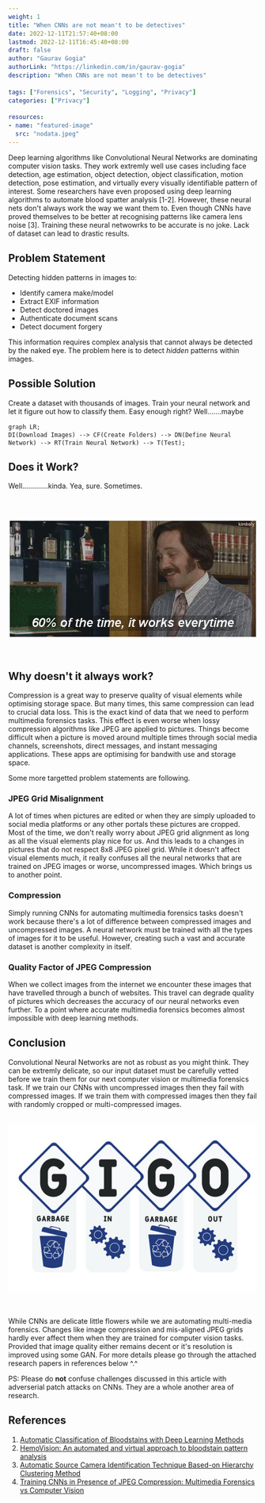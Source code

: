 ```yaml
---
weight: 1
title: "When CNNs are not mean't to be detectives"
date: 2022-12-11T21:57:40+08:00
lastmod: 2022-12-11T16:45:40+08:00
draft: false
author: "Gaurav Gogia"
authorLink: "https://linkedin.com/in/gaurav-gogia"
description: "When CNNs are not mean't to be detectives"

tags: ["Forensics", "Security", "Logging", "Privacy"]
categories: ["Privacy"]

resources:
- name: "featured-image"
  src: "nodata.jpeg"
---
```


Deep learning algorithms like Convolutional Neural Networks are dominating computer vision tasks. They work extremly well use cases including face detection, age estimation, object detection, object classification, motion detection, pose estimation, and virtually every visually identifiable pattern of interest. Some researchers have even proposed using deep learning algorithms to automate blood spatter analysis [1-2]. However, these neural nets don't always work the way we want them to. Even though CNNs have proved themselves to be better at recognising patterns like camera lens noise [3]. Training these neural netwowrks to be accurate is no joke. Lack of dataset can lead to drastic results.

## Problem Statement
Detecting hidden patterns in images to:

- Identify camera make/model
- Extract EXIF information
- Detect doctored images
- Authenticate document scans
- Detect document forgery

This information requires complex analysis that cannot always be detected by the naked eye. The problem here is to detect _hidden_ patterns within images.

## Possible Solution
Create a dataset with thousands of images. Train your neural network and let it figure out how to classify them. Easy enough right? Well.......maybe
```mermaid
graph LR;
DI(Download Images) --> CF(Create Folders) --> DN(Define Neural Network) --> RT(Train Neural Network) --> T(Test);
```

## Does it Work?
Well.............kinda. Yea, sure. Sometimes.

<br><br>
<center><img title="works sometimes" alt="60% of the time it works everytime" src="./ev60.gif"/></center>
<br><br>

## Why doesn't it always work?
Compression is a great way to preserve quality of visual elements while optimising storage space. But many times, this same compression can lead to crucial data loss. This is the exact kind of data that we need to perform multimedia forensics tasks. This effect is even worse when lossy compression algorithms like JPEG are applied to pictures. Things become difficult when a picture is moved around multiple times through social media channels, screenshots, direct messages, and instant messaging applications. These apps are optimising for bandwith use and storage space.

Some more targetted problem statements are following.

### JPEG Grid Misalignment
A lot of times when pictures are edited or when they are simply uploaded to social media platforms or any other portals these pictures are cropped. Most of the time, we don't really worry about JPEG grid alignment as long as all the visual elements play nice for us. And this leads to a changes in pictures that do not respect 8x8 JPEG pixel grid. While it doesn't affect visual elements much, it really confuses all the neural networks that are trained on JPEG images or worse, uncompressed images. Which brings us to another point.

### Compression
Simply running CNNs for automating multimedia forensics tasks doesn't work because there's a lot of difference between compressed images and uncompressed images. A neural network must be trained with all the types of images for it to be useful. However, creating such a vast and accurate dataset is another complexity in itself.

### Quality Factor of JPEG Compression
When we collect images from the internet we encounter these images that have travelled through a bunch of websites. This travel can degrade quality of pictures which decreases the accuracy of our neural networks even further. To a point where accurate multimedia forensics becomes almost impossible with deep learning methods.

## Conclusion
Convolutional Neural Networks are not as robust as you might think. They can be extremly delicate, so our input dataset must be carefully vetted before we train them for our next computer vision or multimedia forensics task. If we train our CNNs with uncompressed images then they fail with compressed images. If we train them with compressed images then they fail with randomly cropped or multi-compressed images.
<br><br>
<center><img title="GIO" alt="Garbage Input, Garbage Output" src="./gigo.jpeg"/></center>
<br><br>

While CNNs are delicate little flowers while we are automating multi-media forensics. Changes like image compression and mis-aligned JPEG grids hardly ever affect them when they are trained for computer vision tasks. Provided that image quality either remains decent or it's resolution is improved using some GAN. For more details please go through the attached research papers in references below ^.^

PS: Please do **not** confuse challenges discussed in this article with adverserial patch attacks on CNNs. They are a whole another area of research.

## References
1. [Automatic Classification of Bloodstains with Deep Learning Methods](https://link.springer.com/article/10.1007/s13218-022-00760-y)
2. [HemoVision: An automated and virtual approach to bloodstain pattern analysis](https://pubmed.ncbi.nlm.nih.gov/25911495/)
3. [Automatic Source Camera Identification Technique Based-on Hierarchy Clustering Method](https://link.springer.com/chapter/10.1007/978-3-030-78612-0_58)
4. [Training CNNs in Presence of JPEG Compression: Multimedia Forensics vs Computer Vision](https://ieeexplore.ieee.org/abstract/document/9360903)
